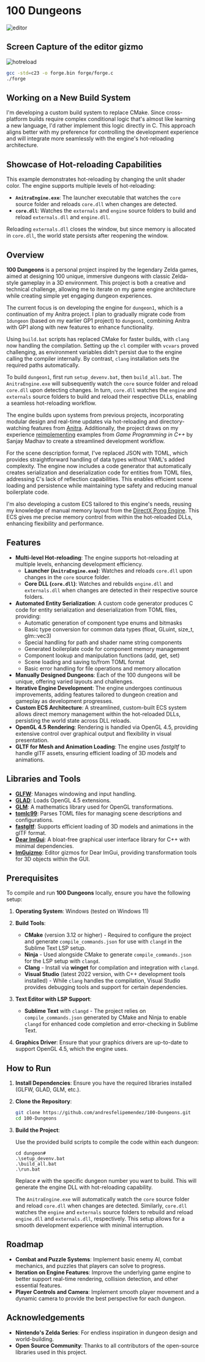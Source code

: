 # 100 Dungeons

![editor](gizmo.gif)

## Screen Capture of the editor gizmo

![hotreload](hotreload.gif)


```bash
gcc -std=c23 -o forge.bin forge/forge.c
./forge
```
## Working on a New Build System

I'm developing a custom build system to replace CMake. Since cross-platform builds require complex conditional logic that's almost like learning a new language, I'd rather implement this logic directly in C. This approach aligns better with my preference for controlling the development experience and will integrate more seamlessly with the engine's hot-reloading architecture.

## Showcase of Hot-reloading Capabilities

This example demonstrates hot-reloading by changing the unlit shader color. The engine supports multiple levels of hot-reloading:

- **`AnitraEngine.exe`**: The launcher executable that watches the `core` source folder and reloads `core.dll` when changes are detected.
- **`core.dll`**: Watches the `externals` and `engine` source folders to build and reload `externals.dll` and `engine.dll`.

Reloading `externals.dll` closes the window, but since memory is allocated in `core.dll`, the world state persists after reopening the window.

## Overview

**100 Dungeons** is a personal project inspired by the legendary Zelda games, aimed at designing 100 unique, immersive dungeons with classic Zelda-style gameplay in a 3D environment. This project is both a creative and technical challenge, allowing me to iterate on my game engine architecture while creating simple yet engaging dungeon experiences.

The current focus is on developing the engine for `dungeon1`, which is a continuation of my Anitra project. I plan to gradually migrate code from `1dungeon` (based on my earlier GP1 project) to `dungeon1`, combining Anitra with GP1 along with new features to enhance functionality.

Using `build.bat` scripts has replaced CMake for faster builds, with `clang` now handling the compilation. Setting up the `cl` compiler with `vcvars` proved challenging, as environment variables didn't persist due to the engine calling the compiler internally. By contrast, `clang` installation sets the required paths automatically.

To build `dungeon1`, first run `setup_devenv.bat`, then `build_all.bat`. The `AnitraEngine.exe` will subsequently watch the `core` source folder and reload `core.dll` upon detecting changes. In turn, `core.dll` watches the `engine` and `externals` source folders to build and reload their respective DLLs, enabling a seamless hot-reloading workflow.

The engine builds upon systems from previous projects, incorporating modular design and real-time updates via hot-reloading and directory-watching features from [Anitra](https://github.com/andresfelipemendez/anitra). Additionally, the project draws on my experience [reimplementing](https://github.com/andresfelipemendez/GP1) examples from *Game Programming in C++* by Sanjay Madhav to create a streamlined development workflow.

For the scene description format, I've replaced JSON with TOML, which provides straightforward handling of data types without YAML's added complexity. The engine now includes a code generator that automatically creates serialization and deserialization code for entities from TOML files, addressing C's lack of reflection capabilities. This enables efficient scene loading and persistence while maintaining type safety and reducing manual boilerplate code.

I'm also developing a custom ECS tailored to this engine's needs, reusing my knowledge of manual memory layout from the [DirectX Pong Engine](https://github.com/andresfelipemendez/C-D3D11-Engine). This ECS gives me precise memory control from within the hot-reloaded DLLs, enhancing flexibility and performance.

## Features

- **Multi-level Hot-reloading**: The engine supports hot-reloading at multiple levels, enhancing development efficiency.
  - **Launcher (`AnitraEngine.exe`)**: Watches and reloads `core.dll` upon changes in the `core` source folder.
  - **Core DLL (`core.dll`)**: Watches and rebuilds `engine.dll` and `externals.dll` when changes are detected in their respective source folders.
- **Automated Entity Serialization**: A custom code generator produces C code for entity serialization and deserialization from TOML files, providing:
  - Automatic generation of component type enums and bitmasks
  - Basic type conversion for common data types (float, GLuint, size_t, glm::vec3)
  - Special handling for path and shader name string components
  - Generated boilerplate code for component memory management
  - Component lookup and manipulation functions (add, get, set)
  - Scene loading and saving to/from TOML format
  - Basic error handling for file operations and memory allocation
- **Manually Designed Dungeons**: Each of the 100 dungeons will be unique, offering varied layouts and challenges.
- **Iterative Engine Development**: The engine undergoes continuous improvements, adding features tailored to dungeon creation and gameplay as development progresses.
- **Custom ECS Architecture**: A streamlined, custom-built ECS system allows direct memory management within the hot-reloaded DLLs, persisting the world state across DLL reloads.
- **OpenGL 4.5 Rendering**: Rendering is handled via OpenGL 4.5, providing extensive control over graphical output and flexibility in visual presentation.
- **GLTF for Mesh and Animation Loading**: The engine uses *fastgltf* to handle glTF assets, ensuring efficient loading of 3D models and animations.

## Libraries and Tools

- **[GLFW](https://github.com/glfw/glfw)**: Manages windowing and input handling.
- **[GLAD](https://glad.dav1d.de/)**: Loads OpenGL 4.5 extensions.
- **[GLM](https://github.com/g-truc/glm)**: A mathematics library used for OpenGL transformations.
- **[tomlc99](https://github.com/cktan/tomlc99)**: Parses TOML files for managing scene descriptions and configurations.
- **[fastgltf](https://github.com/spnda/fastgltf)**: Supports efficient loading of 3D models and animations in the glTF format.
- **[Dear ImGui](https://github.com/ocornut/imgui)**: A bloat-free graphical user interface library for C++ with minimal dependencies.
- **[ImGuizmo](https://github.com/CedricGuillemet/ImGuizmo)**: Editor gizmos for Dear ImGui, providing transformation tools for 3D objects within the GUI.

## Prerequisites

To compile and run **100 Dungeons** locally, ensure you have the following setup:

1. **Operating System**: Windows (tested on Windows 11)

2. **Build Tools**:
   - **CMake** (version 3.12 or higher) - Required to configure the project and generate `compile_commands.json` for use with `clangd` in the Sublime Text LSP setup.
   - **Ninja** - Used alongside CMake to generate `compile_commands.json` for the LSP setup with `clangd`.
   - **Clang** - Install via **winget** for compilation and integration with `clangd`.
   - **Visual Studio** (latest 2022 version, with C++ development tools installed) - While `clang` handles the compilation, Visual Studio provides debugging tools and support for certain dependencies.

3. **Text Editor with LSP Support**:
   - **Sublime Text** with `clangd` - The project relies on `compile_commands.json` generated by CMake and Ninja to enable `clangd` for enhanced code completion and error-checking in Sublime Text.

4. **Graphics Driver**: Ensure that your graphics drivers are up-to-date to support OpenGL 4.5, which the engine uses.

## How to Run

1. **Install Dependencies**: Ensure you have the required libraries installed (GLFW, GLAD, GLM, etc.).

2. **Clone the Repository**:

   ```sh
   git clone https://github.com/andresfelipemendez/100-Dungeons.git
   cd 100-Dungeons
   ```

3. **Build the Project**:

   Use the provided build scripts to compile the code within each dungeon:

   ```batch
   cd dungeon#
   .\setup_devenv.bat
   .\build_all.bat
   .\run.bat
   ```

   Replace `#` with the specific dungeon number you want to build. This will generate the engine DLL with hot-reloading capability.

   The `AnitraEngine.exe` will automatically watch the `core` source folder and reload `core.dll` when changes are detected. Similarly, `core.dll` watches the `engine` and `externals` source folders to rebuild and reload `engine.dll` and `externals.dll`, respectively. This setup allows for a smooth development experience with minimal interruption.

## Roadmap

- **Combat and Puzzle Systems**: Implement basic enemy AI, combat mechanics, and puzzles that players can solve to progress.
- **Iteration on Engine Features**: Improve the underlying game engine to better support real-time rendering, collision detection, and other essential features.
- **Player Controls and Camera**: Implement smooth player movement and a dynamic camera to provide the best perspective for each dungeon.

## Acknowledgements

- **Nintendo's Zelda Series**: For endless inspiration in dungeon design and world-building.
- **Open Source Community**: Thanks to all contributors of the open-source libraries used in this project.